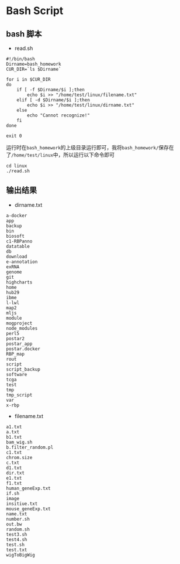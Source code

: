 # Bash Script
## bash 脚本
* read.sh
```shell
#!/bin/bash
Dirname=bash_homework
CUR_DIR=`ls $Dirname`

for i in $CUR_DIR
do
	if [ -f $Dirname/$i ];then
		echo $i >> "/home/test/linux/filename.txt"
	elif [ -d $Dirname/$i ];then
		echo $i >> "/home/test/linux/dirname.txt"
	else
		echo "Cannot recognize!"
	fi
done

exit 0
```
运行时在`bash_homework`的上级目录运行即可，我将`bash_homework/`保存在了`/home/test/linux`中，所以运行以下命令即可
```shell
cd linux
./read.sh
```
## 输出结果
* dirname.txt
```shell
a-docker
app
backup
bin
biosoft
c1-RBPanno
datatable
db
download
e-annotation
exRNA
genome
git
highcharts
home
hub29
ibme
l-lwl
map2
mljs
module
mogproject
node_modules
perl5
postar2
postar_app
postar.docker
RBP_map
rout
script
script_backup
software
tcga
test
tmp
tmp_script
var
x-rbp
```
* filename.txt
```shell
a1.txt
a.txt
b1.txt
bam_wig.sh
b.filter_random.pl
c1.txt
chrom.size
c.txt
d1.txt
dir.txt
e1.txt
f1.txt
human_geneExp.txt
if.sh
image
insitiue.txt
mouse_geneExp.txt
name.txt
number.sh
out.bw
random.sh
test3.sh
test4.sh
test.sh
test.txt
wigToBigWig
```